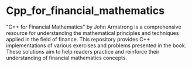 # Cpp_for_financial_mathematics

"C++ for Financial Mathematics" by John Armstrong is a comprehensive resource for understanding the mathematical principles and techniques applied in the field of finance. This repository provides C++ implementations of various exercises and problems presented in the book. These solutions aim to help readers practice and reinforce their understanding of financial mathematics concepts.
